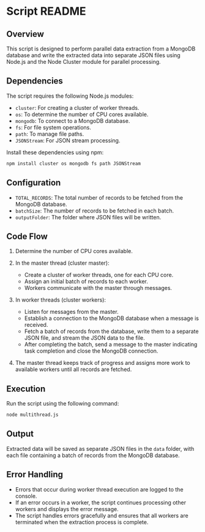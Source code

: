 # Script README

## Overview

This script is designed to perform parallel data extraction from a MongoDB database and write the extracted data into separate JSON files using Node.js and the Node Cluster module for parallel processing.

## Dependencies

The script requires the following Node.js modules:

- `cluster`: For creating a cluster of worker threads.
- `os`: To determine the number of CPU cores available.
- `mongodb`: To connect to a MongoDB database.
- `fs`: For file system operations.
- `path`: To manage file paths.
- `JSONStream`: For JSON stream processing.

Install these dependencies using npm:

```bash
npm install cluster os mongodb fs path JSONStream

```

## Configuration

- `TOTAL_RECORDS`: The total number of records to be fetched from the MongoDB database.
- `batchSize`: The number of records to be fetched in each batch.
- `outputFolder`: The folder where JSON files will be written.

## Code Flow

1. Determine the number of CPU cores available.

2. In the master thread (cluster master):
   - Create a cluster of worker threads, one for each CPU core.
   - Assign an initial batch of records to each worker.
   - Workers communicate with the master through messages.

3. In worker threads (cluster workers):
   - Listen for messages from the master.
   - Establish a connection to the MongoDB database when a message is received.
   - Fetch a batch of records from the database, write them to a separate JSON file, and stream the JSON data to the file.
   - After completing the batch, send a message to the master indicating task completion and close the MongoDB connection.

4. The master thread keeps track of progress and assigns more work to available workers until all records are fetched.

## Execution

Run the script using the following command:

```bash
node multithread.js
```

## Output

Extracted data will be saved as separate JSON files in the `data` folder, with each file containing a batch of records from the MongoDB database.

## Error Handling

- Errors that occur during worker thread execution are logged to the console.
- If an error occurs in a worker, the script continues processing other workers and displays the error message.
- The script handles errors gracefully and ensures that all workers are terminated when the extraction process is complete.